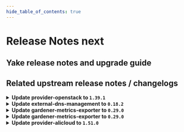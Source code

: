 ```yaml
---
hide_table_of_contents: true
---
```


# Release Notes next

## Yake release notes and upgrade guide

## Related upstream release notes / changelogs


<details>
<summary><b>Update provider-openstack to <code>1.39.1</code></b></summary>

# [gardener/gardener-extension-provider-openstack]

## 🏃 Others

- `[OPERATOR]` Admission controller will be deployed with the LEADER_ELECTION_NAMESPACE set to the pod namespace by @AndreasBurger [#719]

## Docker Images
- gardener-extension-admission-openstack: `europe-docker.pkg.dev/gardener-project/releases/gardener/extensions/admission-openstack:v1.39.1`
- gardener-extension-provider-openstack: `europe-docker.pkg.dev/gardener-project/releases/gardener/extensions/provider-openstack:v1.39.1`


</details>

<details>
<summary><b>Update external-dns-management to <code>0.18.2</code></b></summary>

# [gardener/external-dns-management]

## 🏃 Others

- `[USER]` Ignore empty targets for slave entries on update. More concretely, if an ingress resource lose their load balancer addresses during an update, the old targets are kept until new targets are set. by @MartinWeindel [#357]

## Docker Images
- dns-controller-manager: `europe-docker.pkg.dev/gardener-project/releases/dns-controller-manager:v0.18.2`


</details>

<details>
<summary><b>Update gardener-metrics-exporter to <code>0.29.0</code></b></summary>

# [gardener/gardener-metrics-exporter]

## ⚠️ Breaking Changes

- `[OPERATOR]` Change OCI Image Registry from GCR (`eu.gcr.io/gardener-project`) to Artifact-Registry (`europe-docker.pkg.dev/gardener-project/releases`). Users should update their references.  
   by @ccwienk [#92]
## 🐛 Bug Fixes

- `[OPERATOR]` Helm chart upgrades no longer fail due to the immutable `Deployment.spec.selector` field. In order to upgrade to this version, the `gardener-metrics-exporter` Deployment needs to be deleted first. by @timebertt [#94]
## 🏃 Others

- `[OPERATOR]` Upgrade dependencies  
  Upgrade golang to 1.22 by @rickardsjp [#96]
- `[OPERATOR]` Upgrade go to 1.22, update base image to distroless based on Debian 12, and exchange the linter. by @rickardsjp [#97]
- `[OPERATOR]` Adds: garden_shoot_worker_node_max_total and garden_shoot_worker_node_min_total. Also gives insight into the worker type (for example for OpenStack the Flavor name). by @Sinscerly [#95]

## Docker Images
- metrics-exporter: `europe-docker.pkg.dev/gardener-project/releases/gardener/metrics-exporter:0.29.0`


</details>

<details>
<summary><b>Update gardener-metrics-exporter to <code>0.29.0</code></b></summary>

# [gardener/gardener-metrics-exporter]

## ⚠️ Breaking Changes

- `[OPERATOR]` Change OCI Image Registry from GCR (`eu.gcr.io/gardener-project`) to Artifact-Registry (`europe-docker.pkg.dev/gardener-project/releases`). Users should update their references.  
   by @ccwienk [#92]
## 🐛 Bug Fixes

- `[OPERATOR]` Helm chart upgrades no longer fail due to the immutable `Deployment.spec.selector` field. In order to upgrade to this version, the `gardener-metrics-exporter` Deployment needs to be deleted first. by @timebertt [#94]
## 🏃 Others

- `[OPERATOR]` Upgrade dependencies  
  Upgrade golang to 1.22 by @rickardsjp [#96]
- `[OPERATOR]` Upgrade go to 1.22, update base image to distroless based on Debian 12, and exchange the linter. by @rickardsjp [#97]
- `[OPERATOR]` Adds: garden_shoot_worker_node_max_total and garden_shoot_worker_node_min_total. Also gives insight into the worker type (for example for OpenStack the Flavor name). by @Sinscerly [#95]

## Docker Images
- metrics-exporter: `europe-docker.pkg.dev/gardener-project/releases/gardener/metrics-exporter:0.29.0`


</details>

<details>
<summary><b>Update provider-alicloud to <code>1.51.0</code></b></summary>

# [gardener/gardener-extension-provider-alicloud]

## ⚠️ Breaking Changes

- `[OPERATOR]` CA and server certificates for the admission component are managed automatically. Passing custom certificates via Helm values is not supported anymore. by @timuthy [#683]
- `[OPERATOR]` Change OCI Image Registry from GCR (`eu.gcr.io/gardener-project`) to Artifact-Registry (`europe-docker.pkg.dev/gardener-project/releases`). Users should update their references.  
   by @ccwienk [#673]
## 📰 Noteworthy

- `[DEVELOPER]` Remove dependency to specific calico and cilium versions. by @axel7born [#659]
## ✨ New Features

- `[USER]` The provider-alicloud extension does now support shoot clusters with Kubernetes version 1.29. You should consider the [Kubernetes release notes](https://github.com/kubernetes/kubernetes/blob/master/CHANGELOG/CHANGELOG-1.29.md) before upgrading to 1.29.  by @acumino [#688]
- `[USER]` `provider-alicloud` extension now supports [Shoot Force Deletion](https://github.com/gardener/gardener/blob/master/docs/usage/shoot_operations.md#force-deletion) for more details.).  by @shafeeqes [#652]
## 🏃 Others

- `[OPERATOR]` The following image is updated:  
- `[OPERATOR]` Enhance NatGateway availableZone validation is moved to ConfigValidator, If first zone user sets under network section doesn't support enhance natgateway, an error will occur during shoot reconcile process. by @kevin-lacoo [#681]
- `[OPERATOR]` Bump github.com/gardener/gardener to 1.86.0. by @timuthy [#683]
- `[OPERATOR]` Now user can change EIP after infrastructure created in flow based case. by @kevin-lacoo [#686]
- `[OPERATOR]` Update terraformer to v2.24.0 by @kevin-lacoo [#685]
- `[DEVELOPER]` The `vendor` directory was removed in favor of the `go mod cache`. by @timuthy [#683]
# [gardener/machine-controller-manager]

## 🐛 Bug Fixes

- `[OPERATOR]` Removes `node.machine.sapcloud.io/not-managed-by-mcm` annotation from nodes managed by the MCM. by @gardener-robot-ci-1 [gardener/machine-controller-manager#866]

## Docker Images
- gardener-extension-admission-alicloud: `europe-docker.pkg.dev/gardener-project/releases/gardener/extensions/admission-alicloud:v1.51.0`
- gardener-extension-provider-alicloud: `europe-docker.pkg.dev/gardener-project/releases/gardener/extensions/provider-alicloud:v1.51.0`


</details>
